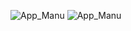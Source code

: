 ![App_Manu](https://github.com/Foriee007/App-Spring-Java-Thymeleaf/assets/24276867/49338954-1567-4acd-969c-10602cf2fbf9)
![App_Manu](https://github.com/Foriee007/App-Spring-Java-Thymeleaf/assets/24276867/49338954-1567-4acd-969c-10602cf2fbf9)
